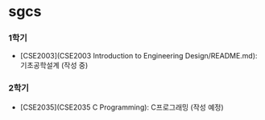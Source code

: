 # sgcs

### 1학기

- [CSE2003](CSE2003 Introduction to Engineering Design/README.md): 기초공학설계 (작성 중)

### 2학기

- [CSE2035](CSE2035 C Programming): C프로그래밍 (작성 예정)